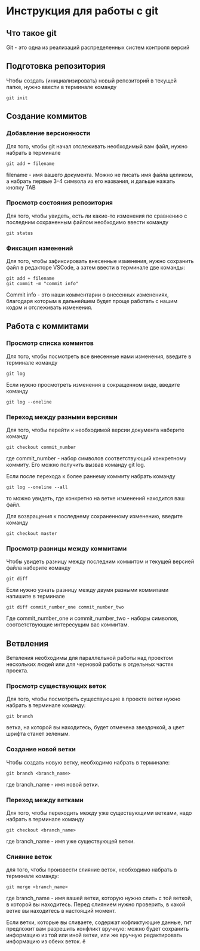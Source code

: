 # **Инструкция для работы с git**

## Что такое git

Git - это одна из реализаций распределенных систем контроля версий

## Подготовка репозитория

Чтобы создать (инициализировать) новый репозиторий в текущей папке, нужно ввести в терминале команду
    
    git init

## Создание коммитов

### Добавление версионности

Для того, чтобы git начал отслеживать необходимый вам файл, нужно набрать в терминале

    git add + filename

filename - имя вашего документа. Можно не писать имя файла целиком, а набрать первые 3-4 символа из его названия, и дальше нажать кнопку TAB

### Просмотр состояния репозитория

Для того, чтобы увидеть, есть ли какие-то изменения по сравнению с последним сохраненным файлом необходимо ввести команду

    git status

### Фиксация изменений

Для того, чтобы зафиксировать внесенные изменения, нужно сохранить файл в редакторе VSCode, а затем ввести в терминале две команды: 

    git add + filename
    git commit -m "commit info"

Commit info - это наши комментарии о внесенных изменениях, благодаря которым в дальнейшем будет проще работать с нашим кодом и отслеживать изменения.

## Работа с коммитами

### Просмотр списка коммитов

Для того, чтобы посмотреть все внесенные нами изменения, введите в терминале команду

    git log

Если нужно просмотреть изменения в сокращенном виде, введите команду 

    git log --oneline

### Переход между разными версиями 

Для того, чтобы перейти к необходимой версии документа наберите команду

    git checkout commit_number

где commit_number - набор символов соответствующий конкретному коммиту. Его можно получить вызвав команду git log.

Если после перехода к более раннему коммиту набрать команду 

    git log --oneline --all

то можно увидеть, где конкретно на ветке изменений находится ваш файл. 

Для возвращения к последнему сохраненному изменению, введите команду 

    git checkout master

### Просмотр разницы между коммитами

Чтобы увидеть разницу между последним коммитом и текущей версией файла наберите команду 

    git diff

Если нужно узнать разницу между двумя разными коммитами напишите в терминале

    git diff commit_number_one commit_number_two

Где commit_number_one и commit_number_two - наборы символов, соответствующие интересущим вас коммитам.

## Ветвления

Ветвления необходимы для параллельной работы над проектом нескольких людей или для черновой работы в отдельных частях проекта. 

### Просмотр существующих веток

Для того, чтобы посмотреть существующие в проекте ветки нужно набрать в терминале команду:

    git branch

ветка, на которой вы находитесь, будет отмечена звездочкой, а цвет шрифта станет зеленым. 

### Создание новой ветки

Чтобы создать новую ветку, необходимо набрать в терминале:

    git branch <branch_name>

где branch_name - имя новой ветки.

### Переход между ветками

Для того, чтобы переходить между уже существующими ветками, надо набрать в терминале команду 
    
    git checkout <branch_name>

где branch_name - имя уже существующей ветки.

### Слияние веток

для того, чтобы произвести слияние веток, необходимо набрать в терминале команду:

    git merge <branch_name>

где branch_name - имя вашей ветки, которую нужно слить с той веткой, в которой вы находитесь. Перед слиянием нужно проверить, в какой ветке вы находитесь в настоящий момент.

Если ветки, которые вы сливаете, содержат кофликтующие данные, гит предложит вам разрешить конфликт вручную: можно будет сохранить информацию из той или иной ветки, или же вручную редактировать информацию из обеих веток. ё

